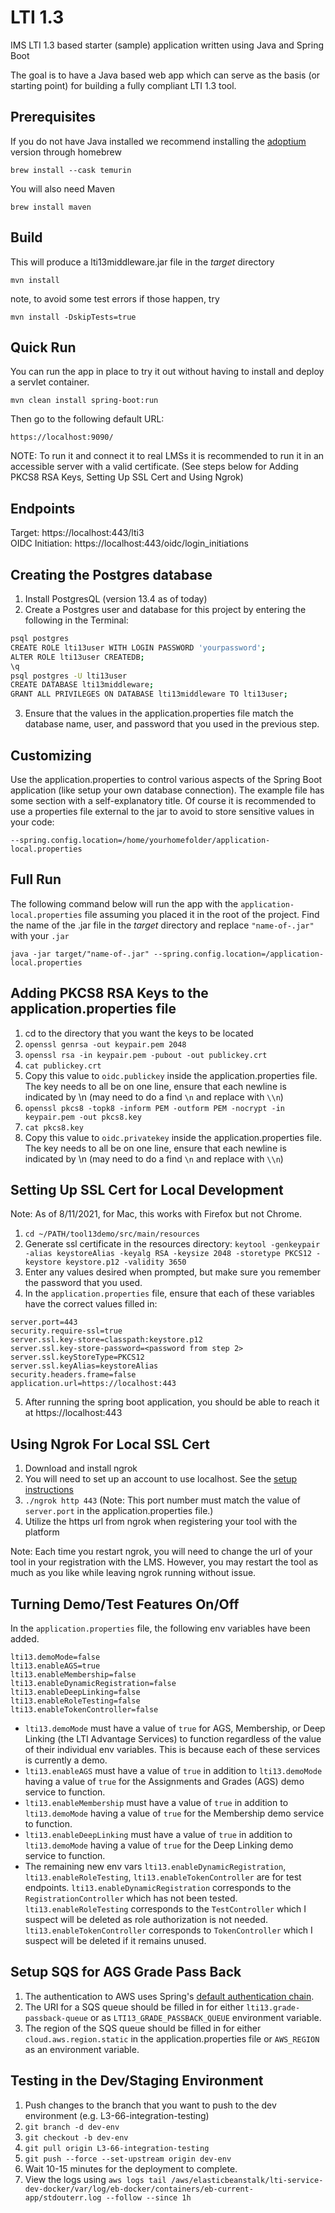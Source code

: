 LTI 1.3
========

IMS LTI 1.3 based starter (sample) application written using Java and Spring Boot

The goal is to have a Java based web app which can serve as the basis (or starting point) for building a fully compliant
LTI 1.3 tool.

Prerequisites
-------
If you do not have Java installed we recommend installing the [adoptium](https://adoptium.net/installation.html) version through homebrew

    brew install --cask temurin

You will also need Maven

    brew install maven


Build
-----
This will produce a lti13middleware.jar file in the *target* directory

    mvn install 

note, to avoid some test errors if those happen, try

    mvn install -DskipTests=true

Quick Run
---------
You can run the app in place to try it out without having to install and deploy a servlet container.

    mvn clean install spring-boot:run

Then go to the following default URL:

    https://localhost:9090/

NOTE: To run it and connect it to real LMSs it is recommended to run it in an accessible server 
with a valid certificate. (See steps below for Adding PKCS8 RSA Keys, Setting Up SSL Cert and Using Ngrok)

Endpoints
---------
Target: https://localhost:443/lti3   
OIDC Initiation: https://localhost:443/oidc/login_initiations

Creating the Postgres database
---------------------
1. Install PostgresQL (version 13.4 as of today)
2. Create a Postgres user and database for this project by entering the following in the Terminal:
```bash
psql postgres
CREATE ROLE lti13user WITH LOGIN PASSWORD 'yourpassword';
ALTER ROLE lti13user CREATEDB;
\q 
psql postgres -U lti13user
CREATE DATABASE lti13middleware;
GRANT ALL PRIVILEGES ON DATABASE lti13middleware TO lti13user;
```
3. Ensure that the values in the application.properties file match the database name, user, and password that you used in the previous step.

Customizing
-----------
Use the application.properties to control various aspects of the Spring Boot application (like setup your own database
connection). The example file has some section with a self-explanatory title. Of course it is recommended to 
use a properties file external to the jar to avoid to store sensitive values in your code: 

```--spring.config.location=/home/yourhomefolder/application-local.properties```

Full Run
-------
The following command below will run the app with the `application-local.properties` file assuming you placed it in the root of the project.
Find the name of the .jar file in the *target* directory and replace `"name-of-.jar"` with your `.jar`

    java -jar target/"name-of-.jar" --spring.config.location=/application-local.properties

Adding PKCS8 RSA Keys to the application.properties file
--------------------------------------------------------
1. cd to the directory that you want the keys to be located
2. `openssl genrsa -out keypair.pem 2048`
3. `openssl rsa -in keypair.pem -pubout -out publickey.crt`
4. `cat publickey.crt`
5. Copy this value to `oidc.publickey` inside the application.properties file. The key needs to all be on one line, ensure that each newline is indicated by \n (may need to do a find `\n` and replace with `\\n`)
6. `openssl pkcs8 -topk8 -inform PEM -outform PEM -nocrypt -in keypair.pem -out pkcs8.key`
7. `cat pkcs8.key`
8. Copy this value to `oidc.privatekey` inside the application.properties file. The key needs to all be on one line, ensure that each newline is indicated by \n (may need to do a find `\n` and replace with `\\n`)

Setting Up SSL Cert for Local Development
-----------------------------------------
Note: As of 8/11/2021, for Mac, this works with Firefox but not Chrome.
1. `cd ~/PATH/tool13demo/src/main/resources`
2. Generate ssl certificate in the resources directory: `keytool -genkeypair -alias keystoreAlias -keyalg RSA -keysize 2048 -storetype PKCS12 -keystore keystore.p12 -validity 3650`
3. Enter any values desired when prompted, but make sure you remember the password that you used.
4. In the `application.properties` file, ensure that each of these variables have the correct values filled in:
```
server.port=443
security.require-ssl=true
server.ssl.key-store=classpath:keystore.p12
server.ssl.key-store-password=<password from step 2>
server.ssl.keyStoreType=PKCS12
server.ssl.keyAlias=keystoreAlias
security.headers.frame=false
application.url=https://localhost:443
```
5. After running the spring boot application, you should be able to reach it at https://localhost:443

Using Ngrok For Local SSL Cert
-------------------------------------
1. Download and install ngrok
2. You will need to set up an account to use localhost. See the [setup instructions](https://dashboard.ngrok.com/get-started/setup)
3. `./ngrok http 443` (Note: This port number must match the value of `server.port` in the application.properties file.)
4. Utilize the https url from ngrok when registering your tool with the platform   

Note: Each time you restart ngrok, you will need to change the url of your tool in your registration with the LMS. However, you may restart the tool as much as you like while leaving ngrok running without issue.

Turning Demo/Test Features On/Off
---------------------------------
In the `application.properties` file, the following env variables have been added.
```
lti13.demoMode=false
lti13.enableAGS=true
lti13.enableMembership=false
lti13.enableDynamicRegistration=false
lti13.enableDeepLinking=false
lti13.enableRoleTesting=false
lti13.enableTokenController=false
```
 - `lti13.demoMode` must have a value of `true` for AGS, Membership, or Deep Linking (the LTI Advantage Services) to function regardless of the value of their individual env variables. This is because each of these services is currently a demo.
 - `lti13.enableAGS` must have a value of `true` in addition to `lti13.demoMode` having a value of `true` for the Assignments and Grades (AGS) demo service to function.
 - `lti13.enableMembership` must have a value of `true` in addition to `lti13.demoMode` having a value of `true` for the Membership demo service to function.
 - `lti13.enableDeepLinking` must have a value of `true` in addition to `lti13.demoMode` having a value of `true` for the Deep Linking demo service to function.
 - The remaining new env vars `lti13.enableDynamicRegistration`, `lti13.enableRoleTesting`, `lti13.enableTokenController` are for test endpoints. `lti13.enableDynamicRegistration` corresponds to the `RegistrationController` which has not been tested. `lti13.enableRoleTesting` corresponds to the `TestController` which I suspect will be deleted as role authorization is not needed. `lti13.enableTokenController` corresponds to `TokenController` which I suspect will be deleted if it remains unused.

Setup SQS for AGS Grade Pass Back
---------------------------------
1. The authentication to AWS uses Spring's [default authentication chain](https://cloud.spring.io/spring-cloud-static/spring-cloud-aws/1.2.3.RELEASE/multi/multi__basic_setup.html#_sdk_credentials_configuration).
2. The URI for a SQS queue should be filled in for either `lti13.grade-passback-queue` or as `LTI13_GRADE_PASSBACK_QUEUE` environment variable.
3. The region of the SQS queue should be filled in for either `cloud.aws.region.static` in the application.properties file or `AWS_REGION` as an environment variable.

Testing in the Dev/Staging Environment
--------------------------------------
1. Push changes to the branch that you want to push to the dev environment (e.g. L3-66-integration-testing)
2. `git branch -d dev-env`
3. `git checkout -b dev-env`
4. `git pull origin L3-66-integration-testing`
5. `git push --force --set-upstream origin dev-env`
6. Wait 10-15 minutes for the deployment to complete.
7. View the logs using `aws logs tail /aws/elasticbeanstalk/lti-service-dev-docker/var/log/eb-docker/containers/eb-current-app/stdouterr.log --follow --since 1h`
